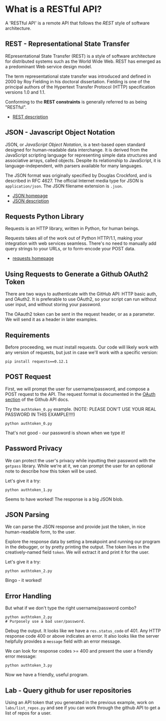 What is a RESTful API?
======================
A 'RESTful API' is a remote API that follows the *REST* style of software architecture.



REST - Representational State Transfer
--------------------------------------
REpresentational State Transfer (REST) is a style of software architecture for distributed systems such as the World Wide Web. REST has emerged as a predominant Web service design model.

The term representational state transfer was introduced and defined in 2000 by Roy Fielding in his doctoral dissertation. Fielding is one of the principal authors of the Hypertext Transfer Protocol (HTTP) specification versions 1.0 and 1.1.

Conforming to the **REST constraints** is generally referred to as being "RESTful".

* [REST description](http://en.wikipedia.org/wiki/Representational_state_transfer)



JSON - Javascript Object Notation
---------------------------------
JSON, or *JavaScript Object Notation*, is a text-based open standard designed for human-readable data interchange. It is derived from the JavaScript scripting language for representing simple data structures and associative arrays, called objects. Despite its relationship to JavaScript, it is language-independent, with parsers available for many languages.

The JSON format was originally specified by Douglas Crockford, and is described in RFC 4627. The official Internet media type for JSON is `application/json`. The JSON filename extension is `.json`.

* [JSON homepage](http://json.org)
* [JSON description](http://en.wikipedia.org/wiki/JSON)



Requests Python Library
-----------------------
Requests is an HTTP library, written in Python, for human beings.

Requests takes all of the work out of Python HTTP/1.1, making your integration with web services seamless. There's no need to manually add query strings to your URLs, or to form-encode your POST data.

* [requests homepage](http://docs.python-requests.org/)



Using Requests to Generate a Github OAuth2 Token
------------------------------------------------
There are two ways to authenticate with the GitHub API: HTTP basic auth, and OAuth2. It is preferable to use OAuth2, so your script can run without user input, and without storing your password.

The OAauth2 token can be sent in the request header, or as a parameter.  We will send it as a header in later examples.



Requirements
------------
Before proceeding, we must install requests. Our code will likely work with any version of requests, but just in case we'll work with a specific version:

    pip install requests==0.12.1



POST Request
------------
First, we will prompt the user for username/password, and compose a POST request to the API.  The request format is documented in the [OAuth section](http://developer.github.com/v3/oauth/#create-a-new-authorization) of the Github API docs.

Try the `authtoken_0.py` example. (NOTE: PLEASE DON'T USE YOUR REAL PASSWORD IN THIS EXAMPLE!!!!)

    python authtoken_0.py

That's not good - our password is shown when we type it!



Password Privacy
----------------
We can protect the user's privacy while inputting their password with the `getpass` library.  While we're at it, we can prompt the user for an optional note to describe how this token will be used.

Let's give it a try:

    python authtoken_1.py 

Seems to have worked!  The response is a big JSON blob.



JSON Parsing
------------
We can parse the JSON response and provide just the token, in nice human-readable form, to the user.  

Explore the response data by setting a breakpoint and running our program in the debugger, or by pretty printing the output. The token lives in the creatively-named field `token`.  We will extract it and print it for the user.

Let's give it a try:

    python authtoken_2.py 

Bingo - it worked!



Error Handling
--------------
But what if we don't type the right username/password combo?

    python authtoken_2.py
    # Purposely use a bad user/password.

Debug the output. It looks like we have a `res.status_code` of 401.  Any HTTP response code 400 or above indicates an error.  It also looks like the server helpfully provides a `message` field with an error message.

We can look for response codes >= 400 and present the user a friendly error message:

    python authtoken_3.py 

Now we have a friendly, useful program.



Lab - Query github for user repositories
----------------------------------------
Using an API token that you generated in the previous example, work on `labs/list_repos.py` and see if you can work through the github API to get a list of repos for a user.

